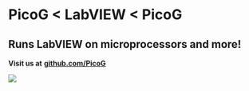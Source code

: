 # **PicoG \< LabVIEW \< PicoG**

## **Runs LabVIEW on microprocessors and more!**

**Visit us at** [**github.com/PicoG**](https://github.com/PicoG/)

![](https://user-images.githubusercontent.com/381432/126918429-becc1814-ee07-4c8f-a4a9-04e6d97cc101.png)

